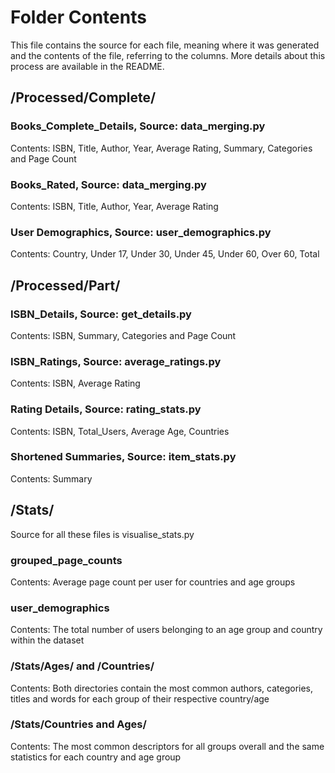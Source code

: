 # Folder Contents
This file contains the source for each file, meaning where it was generated and the contents of the file, referring to
the columns. More details about this process are available in the README.

## /Processed/Complete/
### Books_Complete_Details, Source: data_merging.py
Contents: ISBN, Title, Author, Year, Average Rating, Summary, Categories and Page Count

### Books_Rated, Source: data_merging.py
Contents: ISBN, Title, Author, Year, Average Rating

### User Demographics, Source: user_demographics.py
Contents: Country, Under 17, Under 30, Under 45, Under 60, Over 60, Total

## /Processed/Part/
### ISBN_Details, Source: get_details.py
Contents: ISBN, Summary, Categories and Page Count

### ISBN_Ratings, Source: average_ratings.py
Contents: ISBN, Average Rating

### Rating Details, Source: rating_stats.py
Contents: ISBN, Total_Users, Average Age, Countries

### Shortened Summaries, Source: item_stats.py
Contents: Summary

## /Stats/
Source for all these files is visualise_stats.py
### grouped_page_counts
Contents: Average page count per user for countries and age groups

### user_demographics
Contents: The total number of users belonging to an age group and country within the dataset

### /Stats/Ages/ and /Countries/
Contents: Both directories contain the most common authors, categories, titles and words for each group of their respective 
country/age

### /Stats/Countries and Ages/
Contents: The most common descriptors for all groups overall and the same statistics for each country and age group
